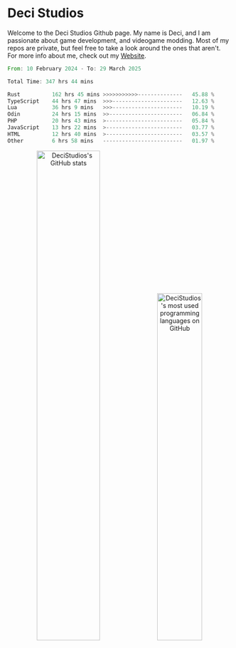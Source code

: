 # Deci Studios
Welcome to the Deci Studios Github page. My name is Deci, and I am passionate about game development, and videogame modding. Most of my repos are private, but feel free to take a look around the ones that aren't.
For more info about me, check out my <a href="https://decidev.co.uk" target="_blank">Website</a>.
<!--START_SECTION:waka-->

```rust
From: 10 February 2024 - To: 29 March 2025

Total Time: 347 hrs 44 mins

Rust          162 hrs 45 mins >>>>>>>>>>>--------------   45.88 %
TypeScript    44 hrs 47 mins  >>>----------------------   12.63 %
Lua           36 hrs 9 mins   >>>----------------------   10.19 %
Odin          24 hrs 15 mins  >>-----------------------   06.84 %
PHP           20 hrs 43 mins  >------------------------   05.84 %
JavaScript    13 hrs 22 mins  >------------------------   03.77 %
HTML          12 hrs 40 mins  >------------------------   03.57 %
Other         6 hrs 58 mins   -------------------------   01.97 %
```

<!--END_SECTION:waka-->
<p align="center">
  <a href="https://github.com/anuraghazra/github-readme-stats" target="_blank"><img src="https://github-readme-stats.vercel.app/api?username=decistudios&show_icons=true&count_private=true&theme=omni&hide_border=true" alt="DeciStudios's GitHub stats" width="53.1%" /></a>
  <a href="https://github.com/anuraghazra/github-readme-stats" target="_blank"><img width="44.7%" src="https://github-readme-stats.vercel.app/api/top-langs/?username=decistudios&theme=omni&layout=compact&hide_border=true&langs_count=6" alt="DeciStudios's most used programming languages on GitHub" /></a>
</p>



